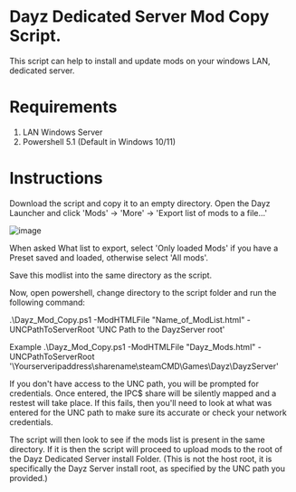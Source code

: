 # Dayz Dedicated Server Mod Copy Script.

This script can help to install and update mods on your windows LAN, dedicated server.

# Requirements
1) LAN Windows Server
2) Powershell 5.1 (Default in Windows 10/11)

# Instructions

Download the script and copy it to an empty directory.
Open the Dayz Launcher and click 'Mods' -> 'More' -> 'Export list of mods to a file...'

![image](https://github.com/JTonyC/Dayz_Mod_Copy_To_Server_Script/assets/8288792/e1b2cfff-f7b5-430e-bc14-5952a287821e)

When asked What list to export, select 'Only loaded Mods' if you have a Preset saved and loaded, otherwise select 'All mods'.

Save this modlist into the same directory as the script.

Now, open powershell, change directory to the script folder and run the following command:

.\Dayz_Mod_Copy.ps1 -ModHTMLFile "Name_of_ModList.html" -UNCPathToServerRoot 'UNC Path to the DayzServer root'

Example
.\Dayz_Mod_Copy.ps1 -ModHTMLFile "Dayz_Mods.html" -UNCPathToServerRoot '\\Yourserveripaddress\sharename\steamCMD\Games\Dayz\DayzServer'

If you don't have access to the UNC path, you will be prompted for credentials. Once entered, the IPC$ share will be silently mapped and a restest will take place.
If this fails, then you'll need to look at what was entered for the UNC path to make sure its accurate or check your network credentials.

The script will then look to see if the mods list is present in the same directory. If it is then the script will proceed to upload mods to the root of the Dayz Dedicated Server install Folder.
(This is not the host root, it is specifically the Dayz Server install root, as specified by the UNC path you provided.)
